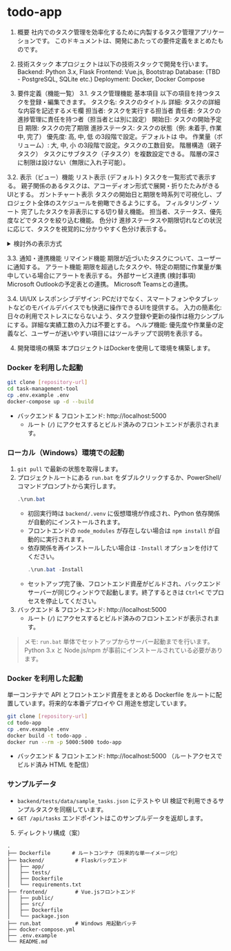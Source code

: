 # todo-app

1. 概要
社内でのタスク管理を効率化するために内製するタスク管理アプリケーションです。
このドキュメントは、開発にあたっての要件定義をまとめたものです。

2. 技術スタック
本プロジェクトは以下の技術スタックで開発を行います。
Backend: Python 3.x, Flask
Frontend: Vue.js, Bootstrap
Database: (TBD - PostgreSQL, SQLite etc.)
Deployment: Docker, Docker Compose

3. 要件定義（機能一覧）
3.1. タスク管理機能
基本項目
以下の項目を持つタスクを登録・編集できます。
タスク名: タスクのタイトル
詳細: タスクの詳細な内容を記述するメモ欄
担当者: タスクを実行する担当者
責任者: タスクの進捗管理に責任を持つ者（担当者とは別に設定）
開始日: タスクの開始予定日
期限: タスクの完了期限
進捗ステータス: タスクの状態（例: 未着手, 作業中, 完了）
優先度: 高, 中, 低 の3段階で設定。デフォルトは 中。
作業量（ボリューム）: 大, 中, 小 の3段階で設定。タスクの工数目安。
階層構造（親子タスク）
タスクにサブタスク（子タスク）を複数設定できる。
階層の深さに制限は設けない（無限に入れ子可能）。

3.2. 表示（ビュー）機能
リスト表示 (デフォルト)
タスクを一覧形式で表示する。
親子関係のあるタスクは、アコーディオン形式で展開・折りたたみがきるUIとする。
ガントチャート表示
タスクの開始日と期限を時系列で可視化し、プロジェクト全体のスケジュールを俯瞰できるようにする。
フィルタリング・ソート
完了したタスクを非表示にする切り替え機能。
担当者、ステータス、優先度などでタスクを絞り込む機能。
色分け
進捗ステータスや期限切れなどの状況に応じて、タスクを視覚的に分かりやすく色分け表示する。
<details>
<summary>検討外の表示方式</summary>
看板表示: 視認性の観点から、今回の実装からは除外します。
</details>

3.3. 通知・連携機能
リマインド機能
期限が近づいたタスクについて、ユーザーに通知する。
アラート機能
期限を超過したタスクや、特定の期間に作業量が集中している場合にアラートを表示する。
外部サービス連携 (検討事項)
Microsoft Outlookの予定表との連携。
Microsoft Teamsとの連携。

3.4. UI/UX
レスポンシブデザイン: PCだけでなく、スマートフォンやタブレットなどのモバイルデバイスでも快適に操作できるUIを提供する。
入力の簡素化: 日々の利用でストレスにならないよう、タスク登録や更新の操作は極力シンプルにする。詳細な実績工数の入力は不要とする。
ヘルプ機能: 優先度や作業量の定義など、ユーザーが迷いやすい項目にはツールチップで説明を表示する。

4. 開発環境の構築
本プロジェクトはDockerを使用して環境を構築します。

### Docker を利用した起動
```bash
git clone [repository-url]
cd task-management-tool
cp .env.example .env
docker-compose up -d --build
```
- バックエンド & フロントエンド: http://localhost:5000
  - ルート (`/`) にアクセスするとビルド済みのフロントエンドが表示されます。

### ローカル（Windows）環境での起動
1. `git pull` で最新の状態を取得します。
2. プロジェクトルートにある `run.bat` をダブルクリックするか、PowerShell/コマンドプロンプトから実行します。
   ```powershell
   .\run.bat
   ```
   - 初回実行時は `backend/.venv` に仮想環境が作成され、Python 依存関係が自動的にインストールされます。
   - フロントエンドの `node_modules` が存在しない場合は `npm install` が自動的に実行されます。
   - 依存関係を再インストールしたい場合は `-Install` オプションを付けてください。
     ```powershell
     .\run.bat -Install
     ```
   - セットアップ完了後、フロントエンド資産がビルドされ、バックエンドサーバーが同じウィンドウで起動します。終了するときは `Ctrl+C` でプロセスを停止してください。
3. バックエンド & フロントエンド: http://localhost:5000
   - ルート (`/`) にアクセスするとビルド済みのフロントエンドが表示されます。

> メモ: `run.bat` 単体でセットアップからサーバー起動までを行います。Python 3.x と Node.js/npm が事前にインストールされている必要があります。

### Docker を利用した起動
単一コンテナで API とフロントエンド資産をまとめる Dockerfile をルートに配置しています。将来的な本番デプロイや CI 用途を想定しています。

```bash
git clone [repository-url]
cd todo-app
cp .env.example .env
docker build -t todo-app .
docker run --rm -p 5000:5000 todo-app
```

- バックエンド & フロントエンド: http://localhost:5000 （ルートアクセスでビルド済み HTML を配信）

### サンプルデータ
- `backend/tests/data/sample_tasks.json` にテストや UI 検証で利用できるサンプルタスクを同梱しています。
- `GET /api/tasks` エンドポイントはこのサンプルデータを返却します。

5. ディレクトリ構成（案）
```
.
├── Dockerfile       # ルートコンテナ（将来的な単一イメージ化）
├── backend/          # Flaskバックエンド
│   ├── app/
│   ├── tests/
│   ├── Dockerfile
│   └── requirements.txt
├── frontend/         # Vue.jsフロントエンド
│   ├── public/
│   ├── src/
│   ├── Dockerfile
│   └── package.json
├── run.bat           # Windows 用起動バッチ
├── docker-compose.yml
├── .env.example
└── README.md
```
